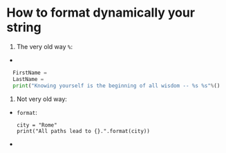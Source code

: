 # How to format dynamically your string


1. The very old way ```%```:
  * 
  ```python
    FirstName = 
    LastName = 
    print("Knowing yourself is the beginning of all wisdom -- %s %s"%()
  ```

1. Not very old way:
  * ```format```:
    ```python3
    city = "Rome"
    print("All paths lead to {}.".format(city))
    ```
  * 

